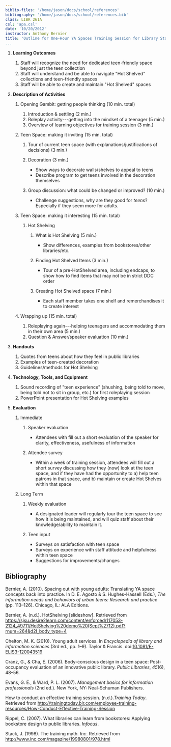 ```yaml
---
biblio-files: '/home/jason/docs/school/references'
bibliography: '/home/jason/docs/school/references.bib'
class: LIBR 261A
csl: 'apa.csl'
date: '10/20/2012'
instructor: Anthony Bernier
title: 'Outline for One-Hour YA Spaces Training Session for Library Staff'
...
```


1.  **Learning Outcomes**
    1.  Staff will recognize the need for dedicated teen-friendly space
        beyond just the teen collection
    2.  Staff will understand and be able to navigate "Hot Shelved"
        collections and teen-friendly spaces
    3.  Staff will be able to create and maintain "Hot Shelved" spaces

2.  **Description of Activities**
    1.  Opening Gambit: getting people thinking (10 min. total)
        1.  Introduction & settling (2 min.)
        2.  Roleplay activity---getting into the mindset of a teenager
            (5 min.)
        3.  Overview of learning objectives for training session (3
            min.)

    2.  Teen Space: making it inviting (15 min. total)
        1.  Tour of current teen space (with explanations/justifications
            of decisions) (3 min.)
        2.  Decoration (3 min.)
            -   Show ways to decorate walls/shelves to appeal to teens
            -   Describe program to get teens involved in the decoration
                themselves

        3.  Group discussion: what could be changed or improved? (10
            min.)
            -   Challenge suggestions, why are they good for *teens*?
                Especially if they seem more for adults.

    3.  Teen Space: making it interesting (15 min. total)
        1.  Hot Shelving
            1.  What is Hot Shelving (5 min.)
                -   Show differences, examples from bookstores/other
                    libraries/etc.

            2.  Finding Hot Shelved Items (3 min.)
                -   Tour of a pre-HotShelved area, including endcaps, to
                    show how to find items that may not be in strict DDC
                    order

            3.  Creating Hot Shelved space (7 min.)
                -   Each staff member takes one shelf and remerchandises
                    it to create interest

    4.  Wrapping up (15 min. total)
        1.  Roleplaying again---helping teenagers and accommodating them
            in their own area (5 min.)
        2.  Question & Answer/speaker evaluation (10 min.)

3.  **Handouts**
    1.  Quotes from teens about how they feel in public libraries
    2.  Examples of teen-created decoration
    3.  Guidelines/methods for Hot Shelving

4.  **Technology, Tools, and Equipment**
    1.  Sound recording of "teen experience" (shushing, being told to
        move, being told not to sit in group, etc.) for first
        roleplaying session
    2.  PowerPoint presentation for Hot Shelving examples

5.  **Evaluation**
    1.  Immediate
        1.  Speaker evaluation
            -   Attendees with fill out a short evaluation of the
                speaker for clarity, effectiveness, usefulness of
                information

        2.  Attendee survey
            -   Within a week of training session, attendees will fill
                out a short survey discussing how they (now) look at the
                teen space, and if they have had the opportunity to a)
                help teen patrons in that space, and b) maintain or
                create Hot Shelves within that space

    2.  Long Term
        1.  Weekly evaluation
            -   A designated leader will regularly tour the teen space
                to see how it is being maintained, and will quiz staff
                about their knowledge/ability to maintain it.

        2.  Teen input
            -   Surveys on satisfaction with teen space
            -   Surveys on experience with staff attitude and
                helpfulness within teen space
            -   Suggestions for improvements/changes

<div class="references">

Bibliography
------------

Bernier, A. (2010). Spacing out with young adults: Translating YA space
concepts back into practice. In D. E. Agosto & S. Hughes-Hassell (Eds.),
*The information needs and behaviors of urban teens: Research and
practice* (pp. 113–126). Chicago, IL: ALA Editions.

Bernier, A. (n.d.). HotShelving [slideshow]. Retrieved from
<https://sjsu.desire2learn.com/content/enforced/117053-2124_49711/HotShelving%20demo%20(Sept%2712).pdf?rnum=264&d2l_body_type=4>

Chelton, M. K. (2010). Young adult services. In *Encyclopedia of library
and information sciences* (3rd ed., pp. 1–9). Taylor & Francis.
doi:[10.1081/E-ELIS3-120043519](http://dx.doi.org/10.1081/E-ELIS3-120043519)

Cranz, G., & Cha, E. (2006). Body-conscious design in a teen space:
Post-occupancy evaluation of an innovative public library. *Public
Libraries*, *45*(6), 48–56.

Evans, G. E., & Ward, P. L. (2007). *Management basics for information
professionals* (2nd ed.). New York, NY: Neal-Schuman Publishers.

How to conduct an effective training session. (n.d.).*Training Today*.
Retrieved from
<http://trainingtoday.blr.com/employee-training-resources/How-Conduct-Effective-Training-Session>

Rippel, C. (2007). What libraries can learn from bookstores: Applying
bookstore design to public libraries. *Infocus*.

Stack, J. (1998). The training myth. *Inc*. Retrieved from
<http://www.inc.com/magazine/19980801/978.html>

</div>
